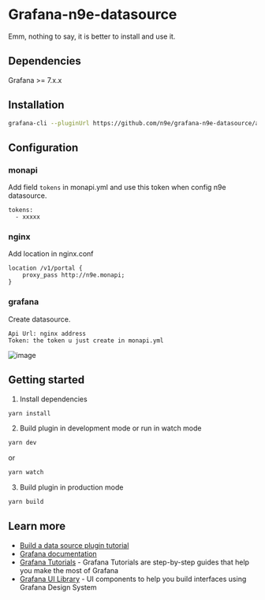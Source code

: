 # Grafana-n9e-datasource

Emm, nothing to say, it is better to install and use it.

## Dependencies

Grafana >= 7.x.x

## Installation
```BASH
grafana-cli --pluginUrl https://github.com/n9e/grafana-n9e-datasource/archive/v1.0.1.zip plugins install grafana-n9e-datasource
```

## Configuration

### monapi

Add field `tokens` in monapi.yml and use this token when config n9e datasource.

```
tokens:
  - xxxxx
```
### nginx

Add location in nginx.conf

```
location /v1/portal {
    proxy_pass http://n9e.monapi;
}
```

### grafana

Create datasource.

```
Api Url: nginx address
Token: the token u just create in monapi.yml
```

![image](https://user-images.githubusercontent.com/7424634/83121099-78fcdc80-a104-11ea-8b95-4935bde6b7dd.png)

## Getting started
1. Install dependencies
```BASH
yarn install
```
2. Build plugin in development mode or run in watch mode
```BASH
yarn dev
```
or
```BASH
yarn watch
```
3. Build plugin in production mode
```BASH
yarn build
```

## Learn more
- [Build a data source plugin tutorial](https://grafana.com/tutorials/build-a-data-source-plugin)
- [Grafana documentation](https://grafana.com/docs/)
- [Grafana Tutorials](https://grafana.com/tutorials/) - Grafana Tutorials are step-by-step guides that help you make the most of Grafana
- [Grafana UI Library](https://developers.grafana.com/ui) - UI components to help you build interfaces using Grafana Design System
